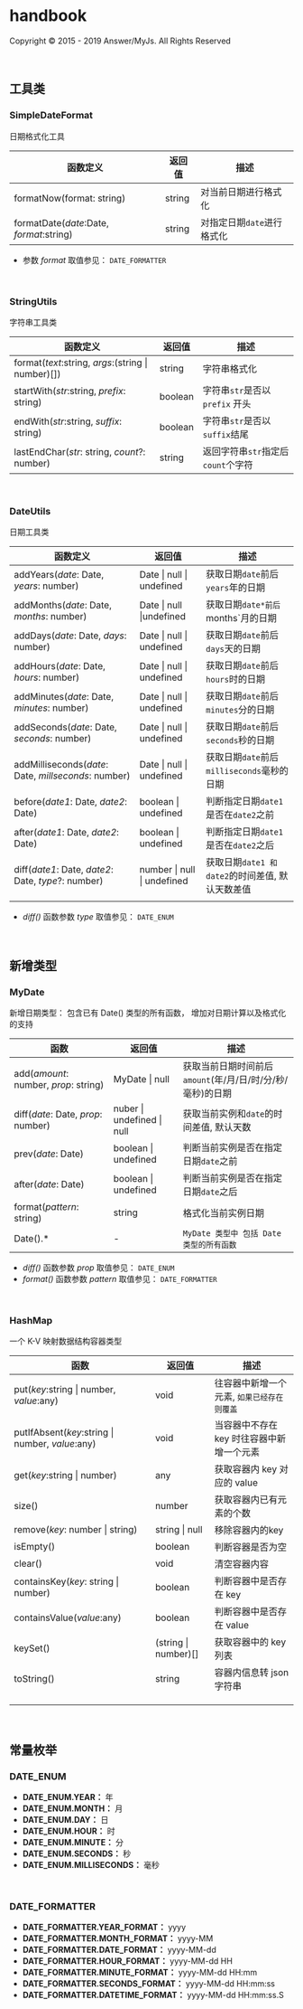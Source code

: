 # handbook

Copyright © 2015 - 2019 Answer/MyJs. All Rights Reserved

&nbsp;

## 工具类

### SimpleDateFormat

日期格式化工具

| 函数定义                                 | 返回值 | 描述                       |
| ---------------------------------------- | ------ | -------------------------- |
| formatNow(format: string)                | string | 对当前日期进行格式化       |
| formatDate(*date*:Date, *format*:string) | string | 对指定日期`date`进行格式化 |

- 参数 *format* 取值参见： `DATE_FORMATTER`


&nbsp;

### StringUtils

字符串工具类

| 函数定义                                           | 返回值  | 描述                               |
| -------------------------------------------------- | ------- | ---------------------------------- |
| format(*text*:string, *args*:(string \| number)[]) | string  | 字符串格式化                       |
| startWith(*str*:string, *prefix*: string)          | boolean | 字符串`str`是否以 `prefix` 开头    |
| endWith(*str*:string, *suffix*: string)            | boolean | 字符串`str`是否以 `suffix`结尾     |
| lastEndChar(*str*: string, *count*?: number)       | string  | 返回字符串`str`指定后`count`个字符 |



&nbsp;

### DateUtils

日期工具类

| 函数定义                                             | 返回值                      | 描述                                             |
| ---------------------------------------------------- | --------------------------- | ------------------------------------------------ |
| addYears(*date*: Date, *years*: number)              | Date \| null \| undefined   | 获取日期`date`前后`years`年的日期                |
| addMonths(*date*: Date, *months*: number)            | Date \| null \|undefined    | 获取日期`date*前后`months`月的日期               |
| addDays(*date*: Date, *days*: number)                | Date \| null \| undefined   | 获取日期`date`前后`days`天的日期                 |
| addHours(*date*: Date, *hours*: number)              | Date \| null \| undefined   | 获取日期`date`前后`hours`时的日期                |
| addMinutes(*date*: Date, *minutes*: number)          | Date \| null \| undefined   | 获取日期`date`前后`minutes`分的日期              |
| addSeconds(*date*: Date, *seconds*: number)          | Date \| null \| undefined   | 获取日期`date`前后`seconds`秒的日期              |
| addMilliseconds(*date*: Date, *millseconds*: number) | Date \| null \| undefined   | 获取日期`date`前后`milliseconds`毫秒的日期       |
| before(*date1*: Date, *date2*: Date)                 | boolean \| undefined        | 判断指定日期`date1`是否在`date2`之前             |
| after(*date1*: Date, *date2*: Date)                  | boolean \| undefined        | 判断指定日期`date1`是否在`date2`之后             |
| diff(*date1*: Date, *date2*: Date, *type*?: number)  | number \| null \| undefined | 获取日期`date1 和 date2`的时间差值, 默认天数差值 |
|                                                      |                             |                                                  |

- *diff()* 函数参数 *type* 取值参见： `DATE_ENUM`



&nbsp;

## 新增类型

### MyDate

新增日期类型： 包含已有 Date() 类型的所有函数， 增加对日期计算以及格式化的支持

| 函数                                  | 返回值                     | 描述                                                       |
| ------------------------------------- | -------------------------- | ---------------------------------------------------------- |
| add(*amount*: number, *prop*: string) | MyDate \| null             | 获取当前日期时间前后`amount`(年/月/日/时/分/秒/毫秒)的日期 |
| diff(*date*: Date, *prop*: number)    | nuber \| undefined \| null | 获取当前实例和`date`的时间差值, 默认天数                   |
| prev(*date*: Date)                    | boolean \| undefined       | 判断当前实例是否在指定日期`date`之前                       |
| after(*date*: Date)                   | boolean \| undefined       | 判断当前实例是否在指定日期`date`之后                       |
| format(*pattern*: string)             | string                     | 格式化当前实例日期                                         |
| Date().*                              | -                          | `MyDate 类型中 包括 Date 类型的所有函数`                   |

- *diff()* 函数参数 *prop* 取值参见： `DATE_ENUM`
- *format()* 函数参数 *pattern* 取值参见： `DATE_FORMATTER`


&nbsp;

### HashMap

一个 K-V 映射数据结构容器类型

| 函数                                             | 返回值               | 描述                                       |
| ------------------------------------------------ | -------------------- | ------------------------------------------ |
| put(*key*:string \| number, *value*:any)         | void                 | 往容器中新增一个元素, `如果已经存在则覆盖` |
| putIfAbsent(*key*:string \| number, *value*:any) | void                 | 当容器中不存在 key 时往容器中新增一个元素  |
| get(*key*:string \| number)                      | any                  | 获取容器内 key 对应的 value                |
| size()                                           | number               | 获取容器内已有元素的个数                   |
| remove(*key*: number \| string)                  | string \| null       | 移除容器内的key                            |
| isEmpty()                                        | boolean              | 判断容器是否为空                           |
| clear()                                          | void                 | 清空容器内容                               |
| containsKey(*key*: string \| number)             | boolean              | 判断容器中是否存在 key                     |
| containsValue(*value*:any)                       | boolean              | 判断容器中是否存在 value                   |
| keySet()                                         | (string \| number)[] | 获取容器中的 key 列表                      |
| toString()                                       | string               | 容器内信息转 json 字符串                   |
|                                                  |                      |                                            |
|                                                  |                      |                                            |
|                                                  |                      |                                            |


&nbsp;


## 常量枚举

### DATE_ENUM

- **DATE_ENUM.YEAR：** 年
- **DATE_ENUM.MONTH：** 月
- **DATE_ENUM.DAY：** 日
- **DATE_ENUM.HOUR：** 时
- **DATE_ENUM.MINUTE：** 分
- **DATE_ENUM.SECONDS：** 秒
- **DATE_ENUM.MILLISECONDS：** 毫秒


&nbsp;

###  DATE_FORMATTER

- **DATE_FORMATTER.YEAR_FORMAT：** yyyy
- **DATE_FORMATTER.MONTH_FORMAT：** yyyy-MM
- **DATE_FORMATTER.DATE_FORMAT：** yyyy-MM-dd
- **DATE_FORMATTER.HOUR_FORMAT：** yyyy-MM-dd HH
- **DATE_FORMATTER.MINUTE_FORMAT：** yyyy-MM-dd HH:mm
- **DATE_FORMATTER.SECONDS_FORMAT：** yyyy-MM-dd HH:mm:ss
- **DATE_FORMATTER.DATETIME_FORMAT：** yyyy-MM-dd HH:mm:ss.S